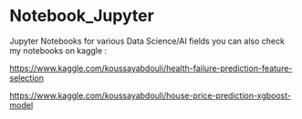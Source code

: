 # Notebook_Jupyter
Jupyter Notebooks for various Data Science/AI fields
you can also check my notebooks on kaggle :

https://www.kaggle.com/koussayabdouli/health-failure-prediction-feature-selection

https://www.kaggle.com/koussayabdouli/house-price-prediction-xgboost-model
